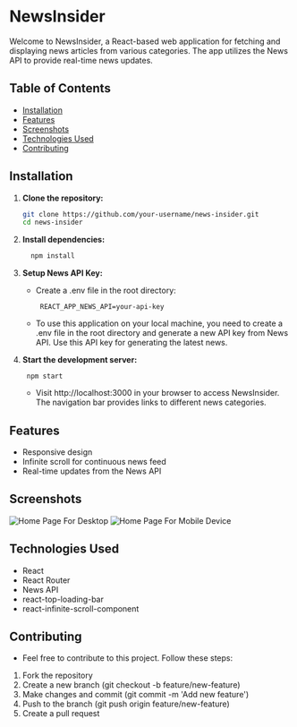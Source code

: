 # NewsInsider

Welcome to NewsInsider, a React-based web application for fetching and displaying news articles from various categories. The app utilizes the News API to provide real-time news updates.

## Table of Contents
- [Installation](#installation)
- [Features](#features)
- [Screenshots](#screenshots)
- [Technologies Used](#technologies-used)
- [Contributing](#contributing)

## Installation
1. **Clone the repository:**
   ```bash
   git clone https://github.com/your-username/news-insider.git
   cd news-insider

2. **Install dependencies:**
    ```bash
      npm install
    ```
3. **Setup News API Key:**

   - Create a .env file in the root directory:
     
     ```
      REACT_APP_NEWS_API=your-api-key
     ```
   - To use this application on your local machine, you need to create a .env file in the root directory and generate a new API key from News API. Use this API key for generating the        latest news.

4. **Start the development server:**

    ```
     npm start
    ```
    - Visit http://localhost:3000 in your browser to access NewsInsider. The navigation bar provides links to different news categories.
   
## Features
- Responsive design
- Infinite scroll for continuous news feed
- Real-time updates from the News API
  
## Screenshots
 ![Home Page For Desktop](https://github.com/AkhilBarthwal005/NewsInsider/blob/master/public/pc.png)
 ![Home Page For Mobile Device](https://github.com/AkhilBarthwal005/NewsInsider/blob/master/public/mobile.png)

## Technologies Used
- React
- React Router
- News API
- react-top-loading-bar
- react-infinite-scroll-component
  
## Contributing
- Feel free to contribute to this project. Follow these steps:
1. Fork the repository
2. Create a new branch (git checkout -b feature/new-feature)
3. Make changes and commit (git commit -m 'Add new feature')
4. Push to the branch (git push origin feature/new-feature)
5. Create a pull request
